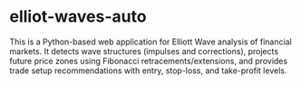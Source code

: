 # elliot-waves-auto
This is a Python-based web application for Elliott Wave analysis of financial markets. It detects wave structures (impulses and corrections), projects future price zones using Fibonacci retracements/extensions, and provides trade setup recommendations with entry, stop-loss, and take-profit levels.
